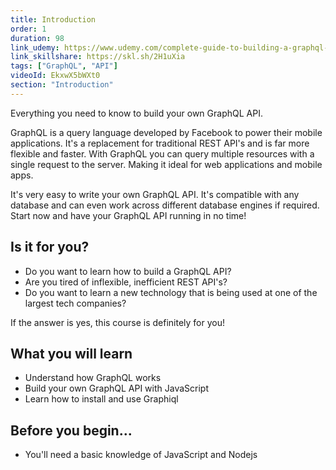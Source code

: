 ```yaml
---
title: Introduction 
order: 1
duration: 98
link_udemy: https://www.udemy.com/complete-guide-to-building-a-graphql-api/?couponCode=SAVJEE
link_skillshare: https://skl.sh/2H1uXia
tags: ["GraphQL", "API"]
videoId: EkxwX5bWXt0
section: "Introduction"
---
```


Everything you need to know to build your own GraphQL API.

GraphQL is a query language developed by Facebook to power their mobile applications. It's a replacement for traditional REST API's and is far more flexible and faster. With GraphQL you can query multiple resources with a single request to the server. Making it ideal for web applications and mobile apps.


<!--more-->

It's very easy to write your own GraphQL API. It's compatible with any database and can even work across different database engines if required. Start now and have your GraphQL API running in no time!

## Is it for you?
* Do you want to learn how to build a GraphQL API?
* Are you tired of inflexible, inefficient REST API's?
* Do you want to learn a new technology that is being used at one of the largest tech companies?

If the answer is yes, this course is definitely for you!

## What you will learn
* Understand how GraphQL works
* Build your own GraphQL API with JavaScript
* Learn how to install and use Graphiql

## Before you begin...
* You'll need a basic knowledge of JavaScript and Nodejs
